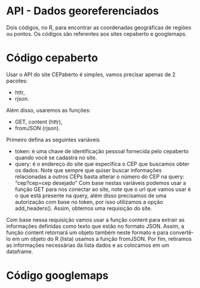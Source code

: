 # API - Dados georeferenciados
Dois códigos, no R, para encontrar as coordenadas geográficas de regiões ou pontos. Os códigos são referentes aos sites cepaberto e googlemaps.  

# Código cepaberto

Usar o API do site CEPaberto é simples, vamos precisar apenas de 2 pacotes:
  - httr,
  - rjson. 

Além disso, usaremos as funções:
  - GET, content (httr), 
  - fromJSON (rjson). 
  
Primeiro defina as seguintes variáveis
 - token: é uma chave de identificação pessoal fornecida pelo cepaberto quando você se cadastra no site.
 - query: é o endereço do site que especifica o CEP que buscamos obter os dados. 
Note que sempre que quiser buscar informações relacionadas a outros CEPs basta alterar o número do CEP na query: “cep?cep=cep desejado” 
Com base nestas variáveis podemos usar a função GET para nos conectar ao site, note que o url que vamos usar é o que está presente na query, além disso precisamos de uma autorização com base no token, por isso utilizamos a opção add_headers(). Assim, obtemos uma requisição do site.

Com base nessa requisição vamos usar a função content para extrair as informações definidas como texto que estão no formato JSON. Assim, a função content retornará um objeto também neste formato e para convertê-lo em um objeto do R (lista) usamos a função fromJSON.
Por fim, retiramos as informações necessárias da lista dados e as colocamos em um dataframe.

# Código googlemaps

